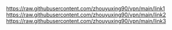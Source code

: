 https://raw.githubusercontent.com/zhouyuxing90/vpn/main/link1
https://raw.githubusercontent.com/zhouyuxing90/vpn/main/link2
https://raw.githubusercontent.com/zhouyuxing90/vpn/main/link3
